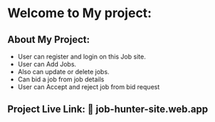 # Welcome to My project:

## About My Project:

- User can register and login on this Job site.
- User can Add Jobs.
- Also can update or delete jobs.
- Can bid a job from job details
- User can Accept and reject job from bid request

## Project Live Link: 🔗 job-hunter-site.web.app

